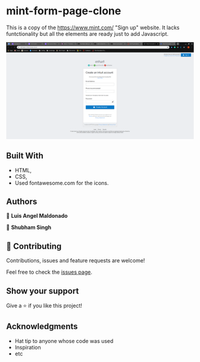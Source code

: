 # mint-form-page-clone

This is a copy of the https://www.mint.com/ "Sign up" website. It lacks funtctionality but all the elements are ready just to add Javascript.

![screenshot](https://github.com/shubhsk88/mint-form-page-clone/blob/forms/img/screenshot.png)

## Built With

- HTML,
- CSS,
- Used fontawesome.com for the icons.


## Authors

👤 **Luis Angel Maldonado**

👤 **Shubham Singh**


## 🤝 Contributing

Contributions, issues and feature requests are welcome!

Feel free to check the [issues page](issues/).

## Show your support

Give a ⭐️ if you like this project!

## Acknowledgments

- Hat tip to anyone whose code was used
- Inspiration
- etc
